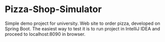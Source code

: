 # Pizza-Shop-Simulator
Simple demo project for university. Web site to order pizza, developed on Spring Boot.
The easiest way to test it is to run project in IntelliJ IDEA and proceed to localhost:8090 in browser.
